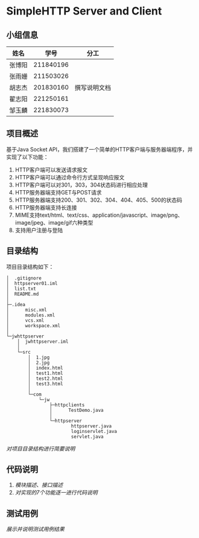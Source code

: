 # SimpleHTTP Server and Client

## 小组信息
|  姓名  |   学号    |     分工     |
| :----: | :-------: | :----------: |
| 张博阳 | 211840196 |              |
| 张雨姗 | 211503026 |              |
| 胡志杰 | 201830160 | 撰写说明文档 |
| 翟志阳 | 221250161 |              |
| 邹玉麟 | 221830073 |              |

## 项目概述
基于Java Socket API，我们搭建了一个简单的HTTP客户端与服务器端程序，并实现了以下功能：
1.  HTTP客户端可以发送请求报文
2.  HTTP客户端可以通过命令行方式呈现响应报文
3.  HTTP客户端可以对301，303，304状态码进行相应处理
4.  HTTP服务器端支持GET与POST请求
5.  HTTP服务器端支持200、301、302、304、404、405、500的状态码
6.  HTTP服务器端支持长连接
7.  MIME支持text/html、text/css、application/javascript、image/png、image/jpeg、image/gif六种类型
8.  支持用户注册与登陆

## 目录结构
项目目录结构如下：
```
│  .gitignore
│  httpserver01.iml
│  list.txt
│  README.md
│  
├─.idea
│      misc.xml
│      modules.xml
│      vcs.xml
│      workspace.xml
│      
└─jwhttpserver
    │  jwhttpserver.iml
    │  
    └─src
        │  1.jpg
        │  2.jpg
        │  index.html
        │  test1.html
        │  test2.html
        │  test3.html
        │  
        └─com
            └─jw
                ├─httpclients
                │      TestDemo.java
                │      
                └─httpserver
                        httpserver.java
                        loginservlet.java
                        servlet.java
```
*对项目目录结构进行简要说明*

## 代码说明
1. *模块描述、接口描述*
2. *对实现的7个功能逐一进行代码说明*

## 测试用例
*展示并说明测试用例结果*
